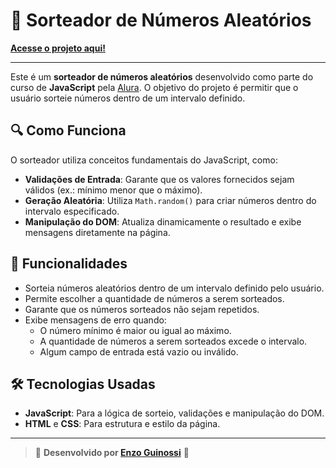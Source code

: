 # 🎲 Sorteador de Números Aleatórios

[**Acesse o projeto aqui!**](https://enzoguinossi.github.io/sorteador-de-numeros/)

---

Este é um **sorteador de números aleatórios** desenvolvido como parte do curso de **JavaScript** pela [Alura](https://www.alura.com.br/). O objetivo do projeto é permitir que o usuário sorteie números dentro de um intervalo definido.

## 🔍 Como Funciona

O sorteador utiliza conceitos fundamentais do JavaScript, como:
- **Validações de Entrada**: Garante que os valores fornecidos sejam válidos (ex.: mínimo menor que o máximo).
- **Geração Aleatória**: Utiliza `Math.random()` para criar números dentro do intervalo especificado.
- **Manipulação do DOM**: Atualiza dinamicamente o resultado e exibe mensagens diretamente na página.

## 🎯 Funcionalidades

- Sorteia números aleatórios dentro de um intervalo definido pelo usuário.
- Permite escolher a quantidade de números a serem sorteados.
- Garante que os números sorteados não sejam repetidos.
- Exibe mensagens de erro quando:
  - O número mínimo é maior ou igual ao máximo.
  - A quantidade de números a serem sorteados excede o intervalo.
  - Algum campo de entrada está vazio ou inválido.

## 🛠️ Tecnologias Usadas

- **JavaScript**: Para a lógica de sorteio, validações e manipulação do DOM.
- **HTML** e **CSS**: Para estrutura e estilo da página.

---

> 🎉 **Desenvolvido por [Enzo Guinossi](https://www.linkedin.com/in/enzo-wacker-guinossi/)** 🎉
